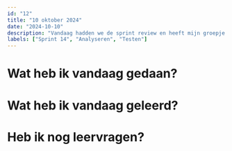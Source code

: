 ```yaml
---
id: "12"
title: "10 oktober 2024"
date: "2024-10-10"
description: "Vandaag hadden we de sprint review en heeft mijn groepje mij bijgepraat."
labels: ["Sprint 14", "Analyseren", "Testen"]
---
```


# Wat heb ik vandaag gedaan?



# Wat heb ik vandaag geleerd?



# Heb ik nog leervragen?








